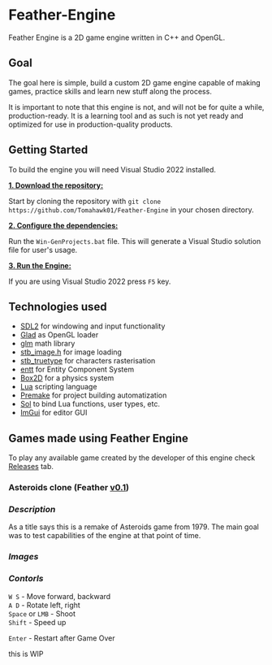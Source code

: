 # Feather-Engine
Feather Engine is a 2D game engine written in C++ and OpenGL.

## Goal
The goal here is simple, build a custom 2D game engine capable of making games, practice skills and learn new stuff along the process.

It is important to note that this engine is not, and will not be for quite a while, production-ready. It is a learning tool and as such is not yet ready and optimized for use in production-quality products.

## Getting Started
To build the engine you will need Visual Studio 2022 installed.

<ins>**1. Download the repository:**</ins>

Start by cloning the repository with `git clone https://github.com/Tomahawk01/Feather-Engine` in your chosen directory.

<ins>**2. Configure the dependencies:**</ins>

Run the `Win-GenProjects.bat` file. This will generate a Visual Studio solution file for user's usage.

<ins>**3. Run the Engine:**</ins>

If you are using Visual Studio 2022 press `F5` key.

## Technologies used
* [SDL2](https://github.com/libsdl-org/SDL) for windowing and input functionality
* [Glad](https://glad.dav1d.de/) as OpenGL loader
* [glm](https://github.com/g-truc/glm) math library
* [stb_image.h](https://github.com/nothings/stb/blob/master/stb_image.h) for image loading
* [stb_truetype](https://github.com/nothings/stb/blob/master/stb_truetype.h) for characters rasterisation
* [entt](https://github.com/skypjack/entt) for Entity Component System
* [Box2D](https://github.com/erincatto/box2d) for a physics system
* [Lua](https://www.lua.org/download.html) scripting language
* [Premake](https://premake.github.io/) for project building automatization
* [Sol](https://github.com/ThePhD/sol2) to bind Lua functions, user types, etc. 
* [ImGui](https://github.com/ocornut/imgui) for editor GUI

## Games made using Feather Engine
To play any available game created by the developer of this engine check [Releases](https://github.com/Tomahawk01/Feather-Engine/releases) tab.

### Asteroids clone (Feather [v0.1](https://github.com/Tomahawk01/Feather-Engine/releases/tag/v0.1))

### *Description*
As a title says this is a remake of Asteroids game from 1979.
The main goal was to test capabilities of the engine at that point of time.
### *Images*

### *Contorls*

`W S` - Move forward, backward <br>
`A D` - Rotate left, right <br>
`Space` or `LMB` - Shoot <br>
`Shift` - Speed up <br>

`Enter` - Restart after Game Over <br>

this is WIP
